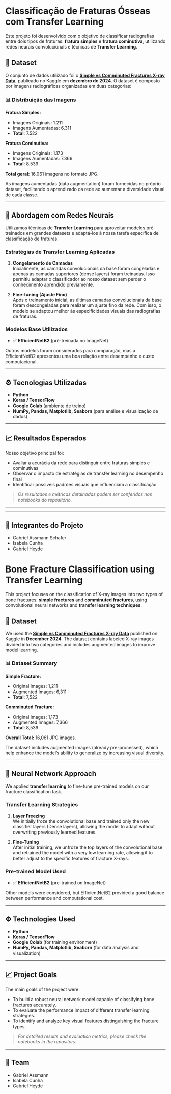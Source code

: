 # Classificação de Fraturas Ósseas com Transfer Learning

Este projeto foi desenvolvido com o objetivo de classificar radiografias entre dois tipos de fraturas: **fratura simples** e **fratura cominutiva**, utilizando redes neurais convolucionais e técnicas de **Transfer Learning**.

## 🩻 Dataset

O conjunto de dados utilizado foi o **[Simple vs Comminuted Fractures X-ray Data](https://www.kaggle.com/datasets/your-link-aqui)**, publicado no Kaggle em **dezembro de 2024**. O dataset é composto por imagens radiográficas organizadas em duas categorias:

### 📊 Distribuição das Imagens

**Fratura Simples:**
- Imagens Originais: 1.211  
- Imagens Aumentadas: 6.311  
- **Total**: 7.522  

**Fratura Cominutiva:**
- Imagens Originais: 1.173  
- Imagens Aumentadas: 7.366  
- **Total**: 8.539  

**Total geral:** 16.061 imagens no formato JPG.

As imagens aumentadas (data augmentation) foram fornecidas no próprio dataset, facilitando o aprendizado da rede ao aumentar a diversidade visual de cada classe.

---

## 🧠 Abordagem com Redes Neurais

Utilizamos técnicas de **Transfer Learning** para aproveitar modelos pré-treinados em grandes datasets e adaptá-los à nossa tarefa específica de classificação de fraturas.

### Estratégias de Transfer Learning Aplicadas

1. **Congelamento de Camadas**  
   Inicialmente, as camadas convolucionais da base foram congeladas e apenas as camadas superiores (dense layers) foram treinadas. Isso permitiu adaptar o classificador ao nosso dataset sem perder o conhecimento aprendido previamente.

2. **Fine-tuning (Ajuste Fino)**  
   Após o treinamento inicial, as últimas camadas convolucionais da base foram descongeladas para realizar um ajuste fino da rede. Com isso, o modelo se adaptou melhor às especificidades visuais das radiografias de fraturas.

### Modelos Base Utilizados

- ✅ **EfficientNetB2** (pré-treinada no ImageNet)

Outros modelos foram considerados para comparação, mas a EfficientNetB2 apresentou uma boa relação entre desempenho e custo computacional.

---

## ⚙️ Tecnologias Utilizadas

- **Python**  
- **Keras / TensorFlow**  
- **Google Colab** (ambiente de treino)  
- **NumPy, Pandas, Matplotlib, Seaborn** (para análise e visualização de dados)

---

## 📈 Resultados Esperados

Nosso objetivo principal foi:

- Avaliar a acurácia da rede para distinguir entre fraturas simples e cominutivas
- Observar o impacto de estratégias de transfer learning no desempenho final
- Identificar possíveis padrões visuais que influenciam a classificação

> *Os resultados e métricas detalhadas podem ser conferidos nos notebooks do repositório.*

---

---

## 👥 Integrantes do Projeto

- Gabriel Assmann Schafer 
- Isabela Cunha
- Gabriel Heyde


<!-- English version-->

# Bone Fracture Classification using Transfer Learning

This project focuses on the classification of X-ray images into two types of bone fractures: **simple fractures** and **comminuted fractures**, using convolutional neural networks and **transfer learning techniques**.

## 🩻 Dataset

We used the **[Simple vs Comminuted Fractures X-ray Data](https://www.kaggle.com/datasets/your-link-here)** published on Kaggle in **December 2024**. The dataset contains labeled X-ray images divided into two categories and includes augmented images to improve model learning.

### 📊 Dataset Summary

**Simple Fracture:**
- Original Images: 1,211  
- Augmented Images: 6,311  
- **Total**: 7,522  

**Comminuted Fracture:**
- Original Images: 1,173  
- Augmented Images: 7,366  
- **Total**: 8,539  

**Overall Total:** 16,061 JPG images.

The dataset includes augmented images (already pre-processed), which help enhance the model’s ability to generalize by increasing visual diversity.

---

## 🧠 Neural Network Approach

We applied **transfer learning** to fine-tune pre-trained models on our fracture classification task.

### Transfer Learning Strategies

1. **Layer Freezing**  
   We initially froze the convolutional base and trained only the new classifier layers (Dense layers), allowing the model to adapt without overwriting previously learned features.

2. **Fine-Tuning**  
   After initial training, we unfroze the top layers of the convolutional base and retrained the model with a very low learning rate, allowing it to better adjust to the specific features of fracture X-rays.

### Pre-trained Model Used

- ✅ **EfficientNetB2** (pre-trained on ImageNet)

Other models were considered, but EfficientNetB2 provided a good balance between performance and computational cost.

---

## ⚙️ Technologies Used

- **Python**  
- **Keras / TensorFlow**  
- **Google Colab** (for training environment)  
- **NumPy, Pandas, Matplotlib, Seaborn** (for data analysis and visualization)

---

## 📈 Project Goals

The main goals of the project were:

- To build a robust neural network model capable of classifying bone fractures accurately.
- To evaluate the performance impact of different transfer learning strategies.
- To identify and analyze key visual features distinguishing the fracture types.

> *For detailed results and evaluation metrics, please check the notebooks in the repository.*

---
## 👥 Team

- Gabriel Assmann  
- Isabela Cunha
- Gabriel Heyde




